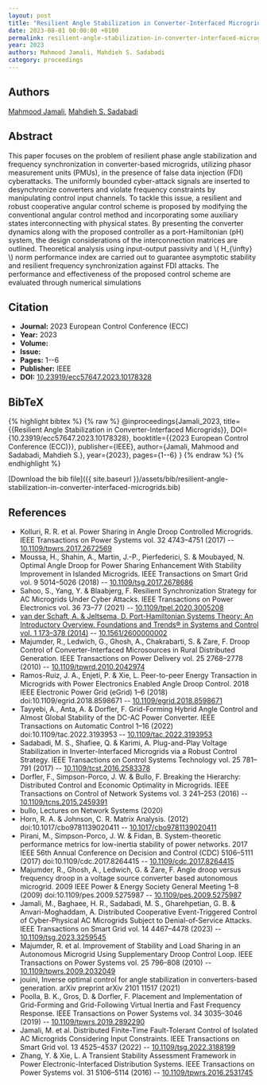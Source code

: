 ```yaml
---
layout: post
title: "Resilient Angle Stabilization in Converter-Interfaced Microgrids"
date: 2023-08-01 00:00:00 +0100
permalink: resilient-angle-stabilization-in-converter-interfaced-microgrids
year: 2023
authors: Mahmood Jamali, Mahdieh S. Sadabadi
category: proceedings
---
```

 
## Authors
[Mahmood Jamali](authors/mahmood-jamali), [Mahdieh S. Sadabadi](authors/mahdieh-s-sadabadi)
 
## Abstract
This paper focuses on the problem of resilient phase angle stabilization and frequency synchronization in converter-based microgrids, utilizing phasor measurement units (PMUs), in the presence of false data injection (FDI) cyberattacks. The uniformly bounded cyber-attack signals are inserted to desynchronize converters and violate frequency constraints by manipulating control input channels. To tackle this issue, a resilient and robust cooperative angular control scheme is proposed by modifying the conventional angular control method and incorporating some auxiliary states interconnecting with physical states. By presenting the converter dynamics along with the proposed controller as a port-Hamiltonian (pH) system, the design considerations of the interconnection matrices are outlined. Theoretical analysis using input-output passivity and \\( H_{\infty} \\) norm performance index are carried out to guarantee asymptotic stability and resilient frequency synchronization against FDI attacks. The performance and effectiveness of the proposed control scheme are evaluated through numerical simulations
 
## Citation
- **Journal:** 2023 European Control Conference (ECC)
- **Year:** 2023
- **Volume:** 
- **Issue:** 
- **Pages:** 1--6
- **Publisher:** IEEE
- **DOI:** [10.23919/ecc57647.2023.10178328](https://doi.org/10.23919/ecc57647.2023.10178328)
 
## BibTeX
{% highlight bibtex %}
{% raw %}
@inproceedings{Jamali_2023,
  title={{Resilient Angle Stabilization in Converter-Interfaced Microgrids}},
  DOI={10.23919/ecc57647.2023.10178328},
  booktitle={{2023 European Control Conference (ECC)}},
  publisher={IEEE},
  author={Jamali, Mahmood and Sadabadi, Mahdieh S.},
  year={2023},
  pages={1--6}
}
{% endraw %}
{% endhighlight %}
 
[Download the bib file]({{ site.baseurl }}/assets/bib/resilient-angle-stabilization-in-converter-interfaced-microgrids.bib)
 
## References
- Kolluri, R. R. et al. Power Sharing in Angle Droop Controlled Microgrids. IEEE Transactions on Power Systems vol. 32 4743–4751 (2017) -- [10.1109/tpwrs.2017.2672569](https://doi.org/10.1109/tpwrs.2017.2672569)
- Moussa, H., Shahin, A., Martin, J.-P., Pierfederici, S. & Moubayed, N. Optimal Angle Droop for Power Sharing Enhancement With Stability Improvement in Islanded Microgrids. IEEE Transactions on Smart Grid vol. 9 5014–5026 (2018) -- [10.1109/tsg.2017.2678686](https://doi.org/10.1109/tsg.2017.2678686)
- Sahoo, S., Yang, Y. & Blaabjerg, F. Resilient Synchronization Strategy for AC Microgrids Under Cyber Attacks. IEEE Transactions on Power Electronics vol. 36 73–77 (2021) -- [10.1109/tpel.2020.3005208](https://doi.org/10.1109/tpel.2020.3005208)
- [van der Schaft, A. & Jeltsema, D. Port-Hamiltonian Systems Theory: An Introductory Overview. Foundations and Trends® in Systems and Control vol. 1 173–378 (2014)](port-hamiltonian-systems-theory-an-introductory-overview) -- [10.1561/2600000002](https://doi.org/10.1561/2600000002)
- Majumder, R., Ledwich, G., Ghosh, A., Chakrabarti, S. & Zare, F. Droop Control of Converter-Interfaced Microsources in Rural Distributed Generation. IEEE Transactions on Power Delivery vol. 25 2768–2778 (2010) -- [10.1109/tpwrd.2010.2042974](https://doi.org/10.1109/tpwrd.2010.2042974)
- Ramos-Ruiz, J. A., Enjeti, P. & Xie, L. Peer-to-peer Energy Transaction in Microgrids with Power Electronics Enabled Angle Droop Control. 2018 IEEE Electronic Power Grid (eGrid) 1–6 (2018) doi:10.1109/egrid.2018.8598671 -- [10.1109/egrid.2018.8598671](https://doi.org/10.1109/egrid.2018.8598671)
- Tayyebi, A., Anta, A. & Dorfler, F. Grid-Forming Hybrid Angle Control and Almost Global Stability of the DC-AC Power Converter. IEEE Transactions on Automatic Control 1–16 (2022) doi:10.1109/tac.2022.3193953 -- [10.1109/tac.2022.3193953](https://doi.org/10.1109/tac.2022.3193953)
- Sadabadi, M. S., Shafiee, Q. & Karimi, A. Plug-and-Play Voltage Stabilization in Inverter-Interfaced Microgrids via a Robust Control Strategy. IEEE Transactions on Control Systems Technology vol. 25 781–791 (2017) -- [10.1109/tcst.2016.2583378](https://doi.org/10.1109/tcst.2016.2583378)
- Dorfler, F., Simpson-Porco, J. W. & Bullo, F. Breaking the Hierarchy: Distributed Control and Economic Optimality in Microgrids. IEEE Transactions on Control of Network Systems vol. 3 241–253 (2016) -- [10.1109/tcns.2015.2459391](https://doi.org/10.1109/tcns.2015.2459391)
- bullo, Lectures on Network Systems (2020)
- Horn, R. A. & Johnson, C. R. Matrix Analysis. (2012) doi:10.1017/cbo9781139020411 -- [10.1017/cbo9781139020411](https://doi.org/10.1017/cbo9781139020411)
- Pirani, M., Simpson-Porco, J. W. & Fidan, B. System-theoretic performance metrics for low-inertia stability of power networks. 2017 IEEE 56th Annual Conference on Decision and Control (CDC) 5106–5111 (2017) doi:10.1109/cdc.2017.8264415 -- [10.1109/cdc.2017.8264415](https://doi.org/10.1109/cdc.2017.8264415)
- Majumder, R., Ghosh, A., Ledwich, G. & Zare, F. Angle droop versus frequency droop in a voltage source converter based autonomous microgrid. 2009 IEEE Power &amp; Energy Society General Meeting 1–8 (2009) doi:10.1109/pes.2009.5275987 -- [10.1109/pes.2009.5275987](https://doi.org/10.1109/pes.2009.5275987)
- Jamali, M., Baghaee, H. R., Sadabadi, M. S., Gharehpetian, G. B. & Anvari-Moghaddam, A. Distributed Cooperative Event-Triggered Control of Cyber-Physical AC Microgrids Subject to Denial-of-Service Attacks. IEEE Transactions on Smart Grid vol. 14 4467–4478 (2023) -- [10.1109/tsg.2023.3259545](https://doi.org/10.1109/tsg.2023.3259545)
- Majumder, R. et al. Improvement of Stability and Load Sharing in an Autonomous Microgrid Using Supplementary Droop Control Loop. IEEE Transactions on Power Systems vol. 25 796–808 (2010) -- [10.1109/tpwrs.2009.2032049](https://doi.org/10.1109/tpwrs.2009.2032049)
- jouini, Inverse optimal control for angle stabilization in converters-based generation. arXiv preprint arXiv 2101 11517 (2021)
- Poolla, B. K., Gros, D. & Dorfler, F. Placement and Implementation of Grid-Forming and Grid-Following Virtual Inertia and Fast Frequency Response. IEEE Transactions on Power Systems vol. 34 3035–3046 (2019) -- [10.1109/tpwrs.2019.2892290](https://doi.org/10.1109/tpwrs.2019.2892290)
- Jamali, M. et al. Distributed Finite-Time Fault-Tolerant Control of Isolated AC Microgrids Considering Input Constraints. IEEE Transactions on Smart Grid vol. 13 4525–4537 (2022) -- [10.1109/tsg.2022.3188199](https://doi.org/10.1109/tsg.2022.3188199)
- Zhang, Y. & Xie, L. A Transient Stability Assessment Framework in Power Electronic-Interfaced Distribution Systems. IEEE Transactions on Power Systems vol. 31 5106–5114 (2016) -- [10.1109/tpwrs.2016.2531745](https://doi.org/10.1109/tpwrs.2016.2531745)

